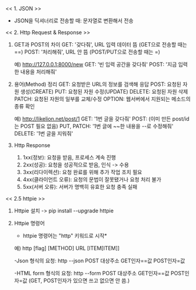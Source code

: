 << 1. JSON >>
- JSON을 딕셔너리로 전송할 때: 문자열로 변환해서 전송

<< 2. Http Request & Response >>

1) GET과 POST의 차이
    GET: '갖다줘', URL 입력 데이터 뜸 (GET으로 전송할 때는 ==)
    POST: '처리해줘', URL 안 뜸 (POST/PUT으로 전송할 때는 =)

    예) http://127.0.0.1:8000/new
    GET: '빈 입력 공간을 갖다줘'
    POST: '지금 입력한 내용을 처리해줘'

2) 용어(Method) 정리
    GET: 요청받은 URL의 정보를 검색해 응답
    POST: 요청된 자원 생성(CREATE)
    PUT: 요청된 자원 수정(UPDATE)
    DELETE: 요청된 자원 삭제
    PATCH: 요청된 자원의 일부를 교체/수정
    OPTION: 웹서버에서 지원되는 메소드의 종류 확인

    예) http://likelion.net/post/1
    GET: '1번 글을 갖다줘'
    POST: (이미 만든 post/id는 POST 필요 없음)
    PUT, PATCH: '1번 글에 ~~한 내용을 --로 수정해줘'
    DELETE: '1번 글을 지워줘'

3) Http Response
    1. 1xx(정보): 요청을 받음, 프로세스 계속 진행
    2. 2xx(성공): 요청을 성공적으로 받음, 인식 -> 수용
    3. 3xx(리다이렉션): 요청 완료를 위해 추가 작업 조치 필요
    4. 4xx(클라이언트 오류): 요청의 문법이 잘못됐거나 요청 처리 불가
    5. 5xx(서버 오류): 서버가 명백히 유효한 요청 충족 실패


<< 2.5 httpie >>

1) Httpie 설치
    -> pip install --upgrade httpie

2) Httpie 명령어
    * httpie 명령어는 "http" 키워드로 시작*

    예) http [flag] [METHOD] URL [ITEM[ITEM]]

    -Json 형식의 요청:
        http --json POST 대상주소 GET인자==값 POST인자=값
    
    -HTML form 형식의 요청:
        http --form POST 대상주소 GET인자==값 POST인자=값
    (GET, POST인자가 있으면 쓰고 없으면 안 씀.)

